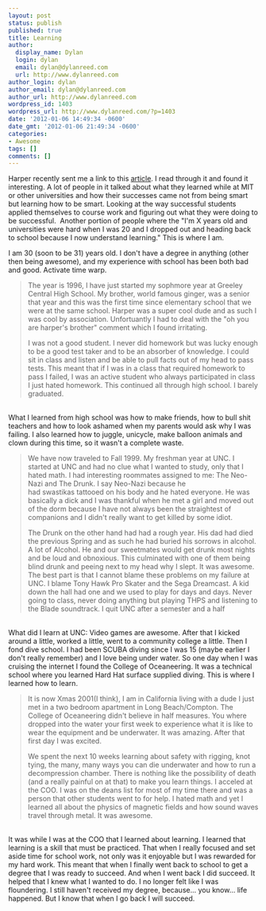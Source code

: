 ```yaml
---
layout: post
status: publish
published: true
title: Learning
author:
  display_name: Dylan
  login: dylan
  email: dylan@dylanreed.com
  url: http://www.dylanreed.com
author_login: dylan
author_email: dylan@dylanreed.com
author_url: http://www.dylanreed.com
wordpress_id: 1403
wordpress_url: http://www.dylanreed.com/?p=1403
date: '2012-01-06 14:49:34 -0600'
date_gmt: '2012-01-06 21:49:34 -0600'
categories:
- Awesome
tags: []
comments: []
---
```

<p>Harper recently sent me a link to this <a href="http://www.readability.com/read?url=http://www.reddit.com/r/confession/comments/nxdzz/im_not_as_smart_as_i_thought_i_was/c3d91jl">article</a>. I read through it and found it interesting. A lot of people in it talked about what they learned while at MIT or other universities and how their successes came not from being smart but learning how to be smart. Looking at the way successful students applied themselves to course work and figuring out what they were doing to be successful. &nbsp;Another portion of people where the "I'm X years old and universities were hard when I was 20 and I dropped out and heading back to school because I now understand learning." This is where I am.</p>
<p>I am 30 (soon to be 31) years old. I don't have a degree in anything (other then being awesome), and my experience with school has been both bad and good. Activate time warp.</p>
<blockquote><p>The year is 1996, I have just started my sophmore year at Greeley Central High School. My brother, world famous ginger, was a senior that year and this was the first time since elementary school that we were at the same school. Harper was a super cool dude and as such I was cool by association. Unfortuantly I had to deal with the "oh you are harper's brother" comment which I found irritating.</p>
<p>I was not a good student. I never did homework but was lucky enough to be a good test taker and to be an absorber of knowledge. I could sit in class and listen and be able to pull facts out of my head to pass tests. This meant that if I was in a class that required homework to pass I failed, I was an active student who always participated in class I just hated homework. This continued all through high school. I barely graduated.</blockquote><br />
What I learned from high school was how to make friends, how to bull shit teachers and how to look ashamed when my parents would ask why I was failing. I also learned how to juggle, unicycle, make balloon animals and clown during this time, so it wasn't a complete waste.</p>
<blockquote><p>We have now traveled to Fall 1999. My freshman year at UNC. I started at UNC and had no clue what I wanted to study, only that I hated math. I had interesting&nbsp;roommates&nbsp;assigned to me: The Neo-Nazi and The Drunk. I say Neo-Nazi because he had&nbsp;swastikas&nbsp;tattooed on his body and he hated everyone. He was basically a dick and I was thankful when he met a girl and moved out of the dorm because I have not always been the&nbsp;straightest&nbsp;of companions and I didn't really want to get killed by some idiot.</p>
<p>The Drunk on the other hand had had a rough year. His dad had died the previous Spring and as such he had buried his sorrows in&nbsp;alcohol. A lot of&nbsp;Alcohol. He and our&nbsp;sweetmates&nbsp;would get drunk most nights and be loud and obnoxious. This culminated with one of them being blind drunk and peeing next to my head why I slept. It was awesome. The best part is that I cannot blame these problems on my failure at UNC. I blame Tony Hawk Pro Skater and the Sega Dreamcast. A kid down the hall had one and we used to play for days and days. Never going to class, never doing anything but playing THPS and listening to the Blade soundtrack. I quit UNC after a semester and a half</blockquote><br />
What did I learn at UNC: Video games are awesome. After that I kicked around a little, worked a little, went to a community college a little. Then I fond dive school. I had been SCUBA diving since I was 15 (maybe earlier I don't really remember) and I love being under water. So one day when I was cruising the internet I found the College of Oceaneering. It was a technical school where you learned Hard Hat surface supplied diving. This is where I learned how to learn.</p>
<blockquote><p>It is now Xmas 2001(I think), I am in California living with a dude I just met in a two bedroom apartment in Long Beach/Compton. The College of Oceaneering didn't believe in half measures. You where dropped into the water your first week to experience what it is like to wear the equipment and be underwater. It was amazing. After that first day I was excited.</p>
<p>We spent the next 10 weeks learning about safety with rigging, knot tying, the many, many ways you can die underwater and how to run a decompression chamber. There is nothing like the possibility of death (and a really painful on at that) to make you learn things. I acceled at the COO. I was on the deans list for most of my time there and was a person that other students went to for help. I hated math and yet I learned all about the physics of magnetic fields and how sound waves travel through metal. It was awesome.</blockquote><br />
It was while I was at the COO that I learned about learning. I learned that learning is a skill that must be practiced. That when I really focused and set aside time for school work, not only was it enjoyable but I was rewarded for my hard work. This meant that when I finally went back to school to get a degree that I was ready to succeed. And when I went back I did succeed. It helped that I knew what I wanted to do. I no longer felt like I was floundering. I still haven't&nbsp;received&nbsp;my degree, because... you know... life happened. But I know that when I go back I will succeed.</p>
